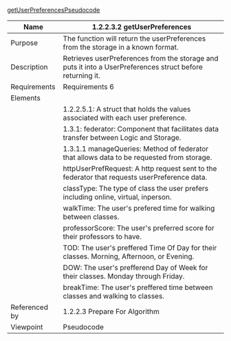 [getUserPreferencesPseudocode](/Logic/TeamTwoFiles/1.2.2.3.2getUserPreferencesPsuedocode.txt)

| Name | 1.2.2.3.2 getUserPreferences |
| ----------- | ----------- |
| Purpose | The function will return the userPreferences from the storage in a known format.|
| Description | Retrieves userPreferences from the storage and puts it into a UserPreferences struct before returning it. |
| Requirements | Requirements 6 |
| Elements 
| | 1.2.2.5.1: A struct that holds the values associated with each user preference. |
| | 1.3.1: federator: Component that facilitates data transfer between Logic and Storage. |
| | 1.3.1.1 manageQueries: Method of federator that allows data to be requested from storage.|
| | httpUserPrefRequest: A http request sent to the federator that requests userPreference data. |
| | classType: The type of class the user prefers including online, virtual, inperson. |
| | walkTime: The user's prefered time for walking between classes. |
| | professorScore: The user's preferred score for their professors to have. |
| | TOD: The user's preffered Time Of Day for their classes. Morning, Afternoon, or Evening. |
| | DOW: The user's prefferend Day of Week for their classes. Monday through Friday. |
| | breakTime: The user's preffered time between classes and walking to classes.
| Referenced by | 1.2.2.3 Prepare For Algorithm |
| Viewpoint | Pseudocode |
